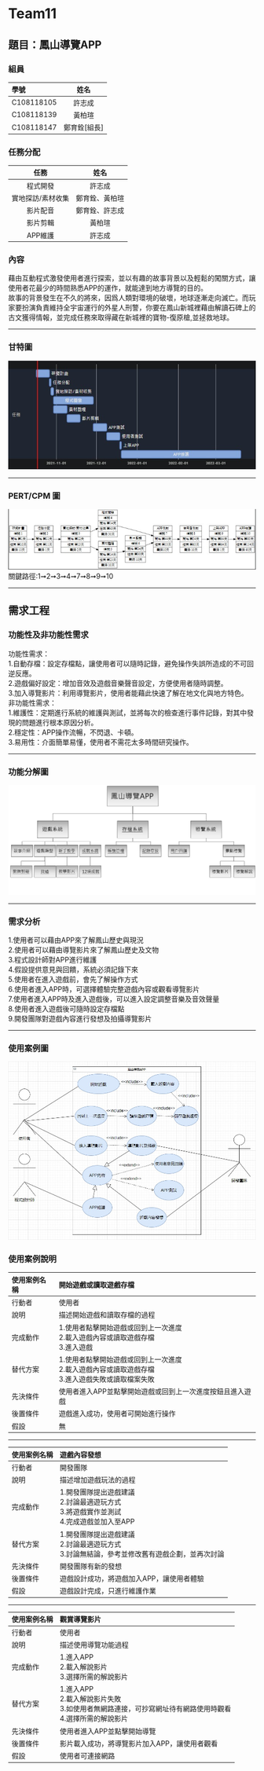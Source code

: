 # Team11

## 題目：鳳山導覽APP

### 組員
|學號|姓名|
|:---|:---:|
|C108118105|許志成|
|C108118139|黃柏瑄|
|C108118147|鄭育銓[組長]|

### 任務分配
|任務|姓名|
|:---:|:---:|
|程式開發|許志成|
|實地探訪/素材收集|鄭育銓、黃柏瑄|
|影片配音|鄭育銓、許志成|
|影片剪輯|黃柏瑄|
|APP維護|許志成|

### 內容
藉由互動程式激發使用者進行探索，並以有趣的故事背景以及輕鬆的闖關方式，讓使用者花最少的時間熟悉APP的運作，就能達到地方導覽的目的。</br>
故事的背景發生在不久的將來，因爲人類對環境的破壞，地球逐漸走向滅亡。而玩家要扮演負責維持全宇宙運行的外星人刑警，你要在鳳山新城裡藉由解讀石碑上的古文獲得情報，並完成任務來取得藏在新城裡的寶物-復原槍,並拯救地球。

---

### 甘特圖
![gantt](team11_gantt.jpg)

---

### PERT/CPM 圖
![PERT/CPM](team11_PERT.jpg)
</br>關鍵路徑:1➞2➞3➞4➞7➞8➞9➞10

---

## 需求工程
### 功能性及非功能性需求
功能性需求：</br>
1.自動存檔：設定存檔點，讓使用者可以隨時記錄，避免操作失誤所造成的不可回逆反應。</br>
2.遊戲偏好設定：增加音效及遊戲音樂聲音設定，方便使用者隨時調整。</br>
3.加入導覽影片：利用導覽影片，使用者能藉此快速了解在地文化與地方特色。</br>
非功能性需求：</br>
1.維護性：定期進行系統的維護與測試，並將每次的檢查進行事件記錄，對其中發現的問題進行根本原因分析。</br>
2.穩定性：APP操作流暢，不閃退、卡頓。</br>
3.易用性：介面簡單易懂，使用者不需花太多時間研究操作。</br>

---

### 功能分解圖
![FDD](功能分解圖.jpg)

---

### 需求分析
1.使用者可以藉由APP來了解鳳山歷史與現況</br>
2.使用者可以藉由導覽影片來了解鳳山歷史及文物</br>
3.程式設計師對APP進行維護</br>
4.假設提供意見與回饋，系統必須記錄下來</br>
5.使用者在進入遊戲前，會先了解操作方式</br>
6.使用者進入APP時，可選擇體驗完整遊戲內容或觀看導覽影片</br>
7.使用者進入APP時及進入遊戲後，可以進入設定調整音樂及音效聲量</br>
8.使用者進入遊戲後可隨時設定存檔點</br>
9.開發團隊對遊戲內容進行發想及拍攝導覽影片

---

### 使用案例圖
![使用案例圖](使用案例圖.jpeg)

### 使用案例說明
|使用案例名稱|開始遊戲或讀取遊戲存檔|
|:---|:---|
|行動者|使用者|
|說明|描述開始遊戲和讀取存檔的過程|
|完成動作|1.使用者點擊開始遊戲或回到上一次進度</br>2.載入遊戲內容或讀取遊戲存檔</br>3.進入遊戲|
|替代方案|1.使用者點擊開始遊戲或回到上一次進度</br>2.載入遊戲內容或讀取遊戲存檔</br>3.進入遊戲失敗或讀取檔案失敗|
|先決條件|使用者進入APP並點擊開始遊戲或回到上一次進度按鈕且進入遊戲|
|後置條件|遊戲進入成功，使用者可開始進行操作|
|假設|無|

---

|使用案例名稱|遊戲內容發想|
|:---|:---|
|行動者|開發團隊|
|說明|描述增加遊戲玩法的過程|
|完成動作|1.開發團隊提出遊戲建議</br>2.討論最適遊玩方式</br>3.將遊戲實作並測試</br>4.完成遊戲並加入至APP|
|替代方案|1.開發團隊提出遊戲建議</br>2.討論最適遊玩方式</br>3.討論無結論，參考並修改舊有遊戲企劃，並再次討論|
|先決條件|開發團隊有新的發想|
|後置條件|遊戲設計成功，將遊戲加入APP，讓使用者體驗|
|假設|遊戲設計完成，只進行維護作業|

---

|使用案例名稱|觀賞導覽影片|
|:---|:---|
|行動者|使用者|
|說明|描述使用導覽功能過程|
|完成動作|1.進入APP</br>2.載入解說影片</br>3.選擇所需的解說影片|
|替代方案|1.進入APP</br>2.載入解說影片失敗</br>3.如使用者無網路連接，可抄寫網址待有網路使用時觀看</br>4.選擇所需的解說影片|
|先決條件|使用者進入APP並點擊開始導覽|
|後置條件|影片載入成功，將導覽影片加入APP，讓使用者觀看|
|假設|使用者可連接網路|
